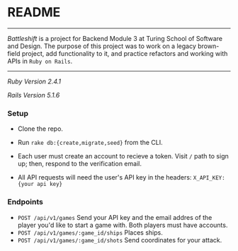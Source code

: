 # README

---

_Battleshift_ is a project for Backend Module 3 at Turing School of Software and Design. The purpose of this project was to work on a legacy brown-field project, add functionality to it, and practice refactors and working with APIs in `Ruby on Rails`.

---

_Ruby Version 2.4.1_

_Rails Version 5.1.6_

### Setup

- Clone the repo.

- Run `rake db:{create,migrate,seed}` from the CLI.

- Each user must create an account to recieve a token. Visit `/` path to sign up; then, respond to the verification email.

- All API requests will need the user's API key in the headers:
  `X_API_KEY: {your api key}`

### Endpoints

- `POST /api/v1/games` Send your API key and the email addres of the player you'd like to start a game with. Both players must have accounts.
- `POST /api/v1/games/:game_id/ships` Places ships.
- `POST /api/v1/games/:game_id/shots` Send coordinates for your attack.
